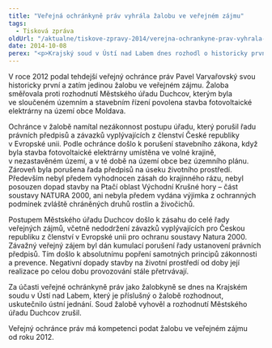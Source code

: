 ```yaml
---
title: "Veřejná ochránkyně práv vyhrála žalobu ve veřejném zájmu"
tags:
  - Tisková zpráva
oldUrl: "/aktualne/tiskove-zpravy-2014/verejna-ochrankyne-prav-vyhrala-zalobu-ve-verejnem-zajmu"
date: 2014-10-08
perex: "<p>Krajský soud v Ústí nad Labem dnes rozhodl o historicky první žalobě k ochraně veřejného zájmu podané veřejným ochráncem práv. Žalobě vyhověl a zrušil rozhodnutí Městského úřadu Duchcov, kterými byla povolena stavba fotovoltaické elektrárny na území obce Moldava. Ochránkyně Anna Šabatová se dnešního jednání a vynesení rozsudku osobně účastnila.</p>"
---
```


<!-- imported from the old website -->

<p>V roce 2012 podal tehdejší veřejný ochránce práv Pavel Varvařovský svou historicky první a zatím jedinou žalobu ve veřejném zájmu. Žaloba směřovala proti rozhodnutí Městského úřadu Duchcov, kterým byla ve sloučeném územním a stavebním řízení povolena stavba fotovoltaické elektrárny na území obce Moldava.</p><p>Ochránce v žalobě namítal nezákonnost postupu úřadu, který porušil řadu právních předpisů a závazků vyplývajících z členství České republiky v Evropské unii. Podle ochránce došlo k porušení stavebního zákona, když byla stavba fotovoltaické elektrárny umístěna ve volné krajině, v nezastavěném území, a v té době na území obce bez územního plánu. Zároveň byla porušena řada předpisů na úseku životního prostředí. Především nebyl předem vyhodnocen zásah do krajinného rázu, nebyl posouzen dopad stavby na Ptačí oblast Východní Krušné hory – část soustavy NATURA 2000, ani nebyla předem vydána výjimka z ochranných podmínek zvláště chráněných druhů rostlin a živočichů.</p><p>Postupem Městského úřadu Duchcov došlo k zásahu do celé řady veřejných zájmů, včetně nedodržení závazků vyplývajících pro Českou republiku z členství v Evropské unii pro ochranu soustavy Natura 2000. Závažný veřejný zájem byl dán kumulací porušení řady ustanovení právních předpisů. Tím došlo k absolutnímu popření samotných principů zákonnosti a prevence. Negativní dopady stavby na životní prostředí od doby její realizace po celou dobu provozování stále přetrvávají. </p><p>Za účasti veřejné ochránkyně práv jako žalobkyně se dnes na Krajském soudu v Ústí nad Labem, který je příslušný o žalobě rozhodnout, uskutečnilo ústní jednání. Soud žalobě vyhověl a rozhodnutí Městského úřadu Duchcov zrušil.</p><p>Veřejný ochránce práv má kompetenci podat žalobu ve veřejném zájmu od roku 2012. </p>
